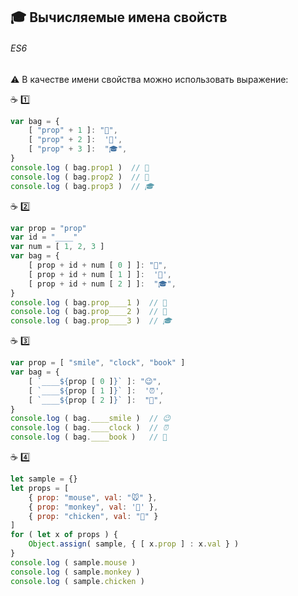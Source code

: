 ## :mortar_board: Вычисляемые имена свойств
###### ES6

:warning: В качестве имени свойства можно использовать выражение:

:coffee: :one:
```javascript
var bag = {
    [ "prop" + 1 ]: "👜",
    [ "prop" + 2 ]:  '🍄',
    [ "prop" + 3 ]:  "🎓",
}
console.log ( bag.prop1 )  // 👜
console.log ( bag.prop2 )  // 🍄
console.log ( bag.prop3 )  // 🎓
```
:coffee: :two:
```javascript
var prop = "prop"
var id = "____"
var num = [ 1, 2, 3 ]
var bag = {
    [ prop + id + num [ 0 ] ]: "👜",
    [ prop + id + num [ 1 ] ]:  '🍄',
    [ prop + id + num [ 2 ] ]:  "🎓",
}
console.log ( bag.prop____1 )  // 👜
console.log ( bag.prop____2 )  // 🍄
console.log ( bag.prop____3 )  // 🎓
```
:coffee: :three:
```javascript
var prop = [ "smile", "clock", "book" ]
var bag = {
    [ `____${prop [ 0 ]}` ]: "😉",
    [ `____${prop [ 1 ]}` ]:  '⏰',
    [ `____${prop [ 2 ]}` ]:  "📖",
}
console.log ( bag.____smile )  // 😉
console.log ( bag.____clock )  // ⏰
console.log ( bag.____book )   // 📖
```
:coffee: :four:
```javascript
let sample = {}
let props = [ 
    { prop: "mouse", val: "🐭" },
    { prop: "monkey", val: '🐒' },
    { prop: "chicken", val: "🐥" }
]
for ( let x of props ) {
    Object.assign( sample, { [ x.prop ] : x.val } )
}
console.log ( sample.mouse )
console.log ( sample.monkey )
console.log ( sample.chicken )
```